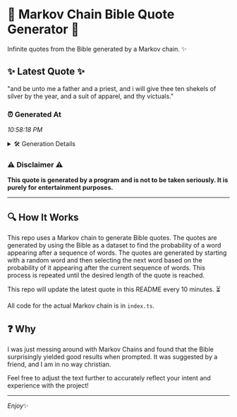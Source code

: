 # 📖 Markov Chain Bible Quote Generator 📖

Infinite quotes from the Bible generated by a Markov chain. ✨

## ✨ Latest Quote ✨
"and be unto me a father and a priest, and i will give thee ten shekels of silver by the year, and a suit of apparel, and thy victuals."

### ⏰ Generated At
*10:58:18 PM*

<details>
    <summary>🛠️ Generation Details</summary>
    <p>
        <strong>🌱 Seed:</strong> and<br>
        <strong>🔄 Iterations:</strong> 28<br>
        <strong>📜 Context History:</strong><br>[ and ]: be<br>[ and, be ]: unto<br>[ and, be, unto ]: me<br>[ and, be, unto, me ]: a<br>[ and, be, unto, me, a ]: father<br>[ and, be, unto, me, a, father ]: and<br>[ be, unto, me, a, father, and ]: a<br>[ unto, me, a, father, and, a ]: priest,<br>[ me, a, father, and, a, priest, ]: and<br>[ a, father, and, a, priest,, and ]: i<br>[ father, and, a, priest,, and, i ]: will<br>[ and, a, priest,, and, i, will ]: give<br>[ a, priest,, and, i, will, give ]: thee<br>[ priest,, and, i, will, give, thee ]: ten<br>[ and, i, will, give, thee, ten ]: shekels<br>[ i, will, give, thee, ten, shekels ]: of<br>[ will, give, thee, ten, shekels, of ]: silver<br>[ give, thee, ten, shekels, of, silver ]: by<br>[ thee, ten, shekels, of, silver, by ]: the<br>[ ten, shekels, of, silver, by, the ]: year,<br>[ shekels, of, silver, by, the, year, ]: and<br>[ of, silver, by, the, year,, and ]: a<br>[ silver, by, the, year,, and, a ]: suit<br>[ by, the, year,, and, a, suit ]: of<br>[ the, year,, and, a, suit, of ]: apparel,<br>[ year,, and, a, suit, of, apparel, ]: and<br>[ and, a, suit, of, apparel,, and ]: thy<br>[ a, suit, of, apparel,, and, thy ]: victuals.<br>
    </p>
</details>

### ⚠️ Disclaimer ⚠️
**This quote is generated by a program and is not to be taken seriously. It is purely for entertainment purposes.**

---

## 🔍 How It Works

This repo uses a Markov chain to generate Bible quotes. The quotes are generated by using the Bible as a dataset to find the probability of a word appearing after a sequence of words. The quotes are generated by starting with a random word and then selecting the next word based on the probability of it appearing after the current sequence of words. This process is repeated until the desired length of the quote is reached.

This repo will update the latest quote in this README every 10 minutes. ⏳

All code for the actual Markov chain is in `index.ts`.

## ❓ Why

I was just messing around with Markov Chains and found that the Bible surprisingly yielded good results when prompted. 
It was suggested by a friend, and I am in no way christian.

Feel free to adjust the text further to accurately reflect your intent and experience with the project!

---

*Enjoy*✨
